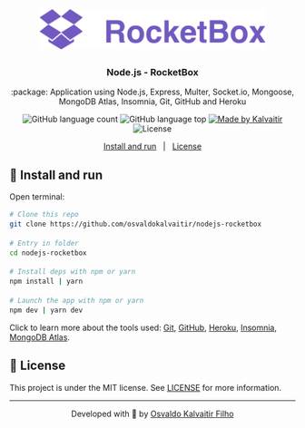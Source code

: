 <h1 align="center">
    <img src="/.github/assets/logo.svg"
    width="400px"
    alt="Logo" />
</h1>

<h3 align="center">
  Node.js - RocketBox
</h3>

<p align="center">
  :package: Application using Node.js, Express, Multer, Socket.io, Mongoose, MongoDB Atlas, Insomnia, Git, GitHub and Heroku
</p>

<p align="center">
  <img alt="GitHub language count" src="https://img.shields.io/github/languages/count/osvaldokalvaitir/nodejs-rocketbox.svg?color=00A83A">

  <img alt="GitHub language top" src="https://img.shields.io/github/languages/top/osvaldokalvaitir/nodejs-rocketbox.svg?color=00A83A">

  <a href="https://kalvaitir.com/">
    <img alt="Made by Kalvaitir" src="https://img.shields.io/badge/made%20by-Kalvaitir-00A83A">
  </a>

  <img alt="License" src="https://img.shields.io/badge/license-MIT-00A83A">
</p>

<p align="center">
  <a href="#wrench-install-and-run">Install and run</a>&nbsp;&nbsp;&nbsp;|&nbsp;&nbsp;&nbsp;<a href="#memo-license">License</a>
</p>

## :wrench: Install and run

Open terminal:

```sh
# Clone this repo
git clone https://github.com/osvaldokalvaitir/nodejs-rocketbox

# Entry in folder
cd nodejs-rocketbox

# Install deps with npm or yarn
npm install | yarn

# Launch the app with npm or yarn
npm dev | yarn dev
```

Click to learn more about the tools used: [Git](https://github.com/osvaldokalvaitir/awesome/blob/main/src/version-controls/git/git.md), [GitHub](https://github.com/osvaldokalvaitir/awesome/blob/main/src/version-controls/git/tools/github.md), [Heroku](https://github.com/osvaldokalvaitir/awesome/blob/main/src/paas/heroku.md), [Insomnia](https://github.com/osvaldokalvaitir/awesome/blob/main/src/api-clients/insomnia/insomnia.md), [MongoDB Atlas](https://github.com/osvaldokalvaitir/awesome/blob/main/src/sgdbs/mongodb/mongodb-atlas.md).

## :memo: License

This project is under the MIT license. See [LICENSE](/LICENSE) for more information.

---

<p align="center">
Developed with 💚 by <a href="https://www.linkedin.com/in/osvaldokalvaitir">Osvaldo Kalvaitir Filho</a>
</p>
